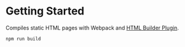 # Getting Started

Compiles static HTML pages with Webpack and [HTML Builder Plugin](https://github.com/webdiscus/html-bundler-webpack-plugin).

```bash
npm run build
```
